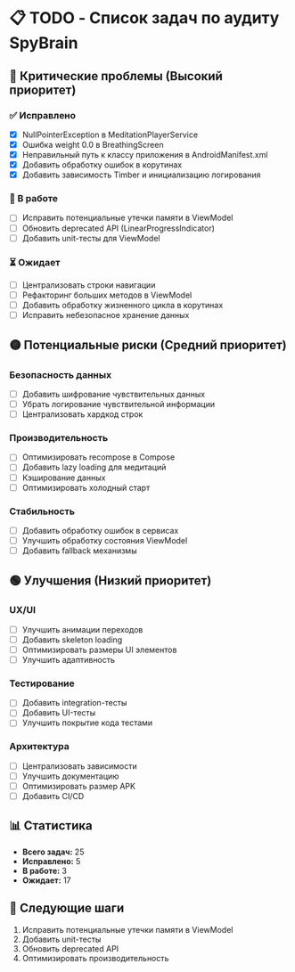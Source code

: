 # 📋 TODO - Список задач по аудиту SpyBrain

## 🔴 Критические проблемы (Высокий приоритет)

### ✅ Исправлено
- [x] NullPointerException в MeditationPlayerService
- [x] Ошибка weight 0.0 в BreathingScreen
- [x] Неправильный путь к классу приложения в AndroidManifest.xml
- [x] Добавить обработку ошибок в корутинах
- [x] Добавить зависимость Timber и инициализацию логирования

### 🔄 В работе
- [ ] Исправить потенциальные утечки памяти в ViewModel
- [ ] Обновить deprecated API (LinearProgressIndicator)
- [ ] Добавить unit-тесты для ViewModel

### ⏳ Ожидает
- [ ] Централизовать строки навигации
- [ ] Рефакторинг больших методов в ViewModel
- [ ] Добавить обработку жизненного цикла в корутинах
- [ ] Исправить небезопасное хранение данных

## 🟡 Потенциальные риски (Средний приоритет)

### Безопасность данных
- [ ] Добавить шифрование чувствительных данных
- [ ] Убрать логирование чувствительной информации
- [ ] Централизовать хардкод строк

### Производительность
- [ ] Оптимизировать recompose в Compose
- [ ] Добавить lazy loading для медитаций
- [ ] Кэширование данных
- [ ] Оптимизировать холодный старт

### Стабильность
- [ ] Добавить обработку ошибок в сервисах
- [ ] Улучшить обработку состояния ViewModel
- [ ] Добавить fallback механизмы

## 🟢 Улучшения (Низкий приоритет)

### UX/UI
- [ ] Улучшить анимации переходов
- [ ] Добавить skeleton loading
- [ ] Оптимизировать размеры UI элементов
- [ ] Улучшить адаптивность

### Тестирование
- [ ] Добавить integration-тесты
- [ ] Добавить UI-тесты
- [ ] Улучшить покрытие кода тестами

### Архитектура
- [ ] Централизовать зависимости
- [ ] Улучшить документацию
- [ ] Оптимизировать размер APK
- [ ] Добавить CI/CD

## 📊 Статистика
- **Всего задач:** 25
- **Исправлено:** 5
- **В работе:** 3
- **Ожидает:** 17

## 🎯 Следующие шаги
1. Исправить потенциальные утечки памяти в ViewModel
2. Добавить unit-тесты
3. Обновить deprecated API
4. Оптимизировать производительность 